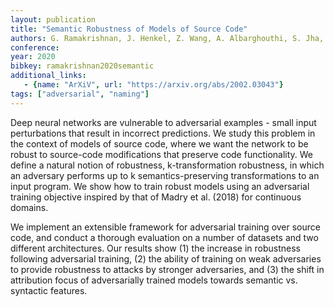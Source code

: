 ```yaml
---
layout: publication
title: "Semantic Robustness of Models of Source Code"
authors: G. Ramakrishnan, J. Henkel, Z. Wang, A. Albarghouthi, S. Jha, T. Reps
conference:
year: 2020
bibkey: ramakrishnan2020semantic
additional_links:
   - {name: "ArXiV", url: "https://arxiv.org/abs/2002.03043"}
tags: ["adversarial", "naming"]
---
```

Deep neural networks are vulnerable to adversarial examples - small input perturbations that result in incorrect predictions. We study this problem in the context of models of source code, where we want the network to be robust to source-code modifications that preserve code functionality. We define a natural notion of robustness, k-transformation robustness, in which an adversary performs up to k semantics-preserving transformations to an input program. We show how to train robust models using an adversarial training objective inspired by that of Madry et al. (2018) for continuous domains.

We implement an extensible framework for adversarial training over source code, and conduct a thorough evaluation on a number of datasets and two different architectures. Our results show (1) the increase in robustness following adversarial training, (2) the ability of training on weak adversaries to provide robustness to attacks by stronger adversaries, and (3) the shift in attribution focus of adversarially trained models towards semantic vs. syntactic features. 
